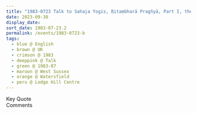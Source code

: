 ```yaml
---
title: "1983-0723 Talk to Sahaja Yogis, Ṛitaṃbharā Pragñyā, Part I, the day before Guru Pūjā, Lodge Hill Centre, Watersfield (5 kms SW of Pulborough), West Sussex, UK"
date: 2023-09-30
display_date: 
sort_date: 1983-07-23.2
permalink: /events/1983-0723-b
tags:
  - blue @ English
  - brown @ UK
  - crimson @ 1983
  - deeppink @ Talk
  - green @ 1983-07
  - maroon @ West Sussex
  - orange @ Watersfield
  - peru @ Lodge Hill Centre
---
```


<wave-list>
  <list-title color="green" width="75">Key Quote</list-title>
  <list-item color="BlanchedAlmond"  width="200"></list-item>
  <list-item color="Lavender"></list-item>
  <list-item color="BlanchedAlmond"></list-item>
</wave-list>

<br>

<wave-list>
  <list-title color="green" width="75">Comments</list-title>
  <list-item color="BlanchedAlmond"  width="200"></list-item>
  <list-item color="Lavender"></list-item>
  <list-item color="BlanchedAlmond"></list-item>
</wave-list>